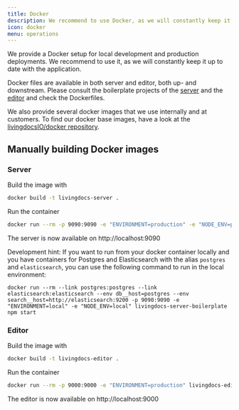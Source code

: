 ```yaml
---
title: Docker
description: We recommend to use Docker, as we will constantly keep it up to date with the application.
icon: docker
menu: operations
---
```


We provide a Docker setup for local development and production deployments.
We recommend to use it, as we will constantly keep it up to date with the application.

Docker files are available in both server and editor, both up- and downstream.
Please consult the boilerplate projects of the [server](https://github.com/livingdocsIO/livingdocs-server-boilerplate#livingdocs-server-boilerplate) and the [editor](https://github.com/livingdocsIO/livingdocs-editor-boilerplate) and check the Dockerfiles.


We also provide several docker images that we use internally and at customers.
To find our docker base images, have a look at the [livingdocsIO/docker repository](https://github.com/livingdocsIO/docker).


## Manually building Docker images

### Server

Build the image with
```sh
docker build -t livingdocs-server .
```

Run the container
```sh
docker run --rm -p 9090:9090 -e "ENVIRONMENT=production" -e "NODE_ENV=production" livingdocs-server npm start
```

The server is now available on http://localhost:9090

Development hint: If you want to run from your docker container locally and you have containers for Postgres and Elasticsearch with the alias `postgres` and `elasticsearch`, you can use the following command to run in the local environment:
```
docker run --rm --link postgres:postgres --link elasticsearch:elasticsearch --env db__host=postgres --env search__host=http://elasticsearch:9200 -p 9090:9090 -e "ENVIRONMENT=local" -e "NODE_ENV=local" livingdocs-server-boilerplate npm start
```


### Editor

Build the image with
```sh
docker build -t livingdocs-editor .
```

Run the container
```sh
docker run --rm -p 9000:9000 -e "ENVIRONMENT=production" livingdocs-editor
```

The editor is now available on http://localhost:9000
